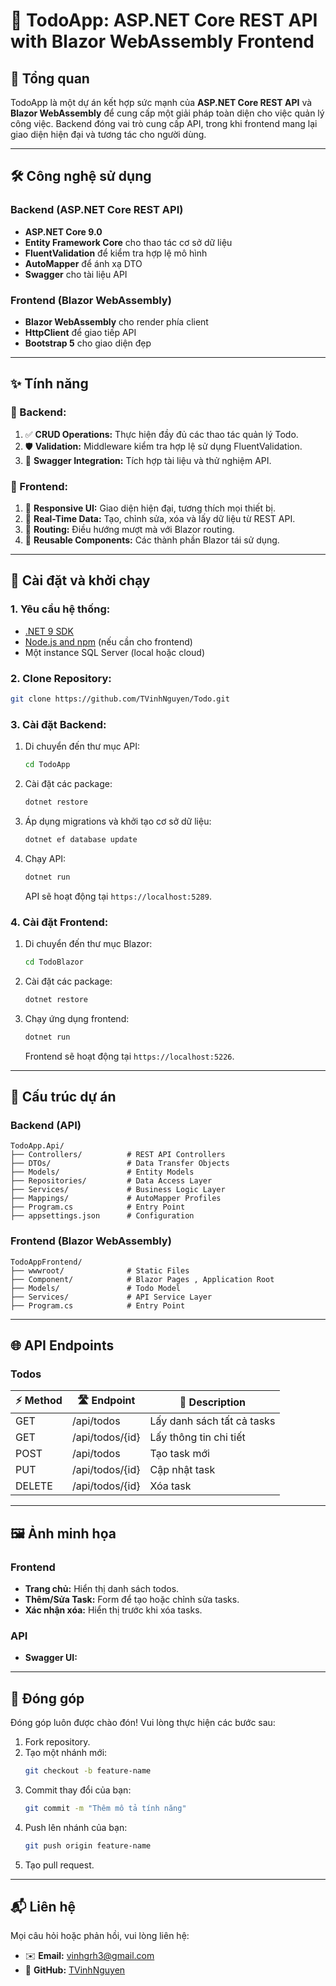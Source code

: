 # 📝 TodoApp: ASP.NET Core REST API with Blazor WebAssembly Frontend

## 🌟 **Tổng quan**

TodoApp là một dự án kết hợp sức mạnh của **ASP.NET Core REST API** và **Blazor WebAssembly** để cung cấp một giải pháp toàn diện cho việc quản lý công việc. Backend đóng vai trò cung cấp API, trong khi frontend mang lại giao diện hiện đại và tương tác cho người dùng.

---

## 🛠️ **Công nghệ sử dụng**

### Backend (ASP.NET Core REST API)

- **ASP.NET Core 9.0**
- **Entity Framework Core** cho thao tác cơ sở dữ liệu
- **FluentValidation** để kiểm tra hợp lệ mô hình
- **AutoMapper** để ánh xạ DTO
- **Swagger** cho tài liệu API

### Frontend (Blazor WebAssembly)

- **Blazor WebAssembly** cho render phía client
- **HttpClient** để giao tiếp API
- **Bootstrap 5** cho giao diện đẹp

---

## ✨ **Tính năng**

### 🧰 Backend:

1. ✅ **CRUD Operations:** Thực hiện đầy đủ các thao tác quản lý Todo.
2. 🛡️ **Validation:** Middleware kiểm tra hợp lệ sử dụng FluentValidation.
3. 📖 **Swagger Integration:** Tích hợp tài liệu và thử nghiệm API.

### 🎨 Frontend:

1. 📱 **Responsive UI:** Giao diện hiện đại, tương thích mọi thiết bị.
2. 🔄 **Real-Time Data:** Tạo, chỉnh sửa, xóa và lấy dữ liệu từ REST API.
3. 🧭 **Routing:** Điều hướng mượt mà với Blazor routing.
4. 🧩 **Reusable Components:** Các thành phần Blazor tái sử dụng.

---

## 🚀 **Cài đặt và khởi chạy**

### **1. Yêu cầu hệ thống:**

- [.NET 9 SDK](https://dotnet.microsoft.com/download)
- [Node.js and npm](https://nodejs.org/) (nếu cần cho frontend)
- Một instance SQL Server (local hoặc cloud)

### **2. Clone Repository:**

```bash
git clone https://github.com/TVinhNguyen/Todo.git
```

### **3. Cài đặt Backend:**

1. Di chuyển đến thư mục API:
   ```bash
   cd TodoApp
   ```
2. Cài đặt các package:
   ```bash
   dotnet restore
   ```
3. Áp dụng migrations và khởi tạo cơ sở dữ liệu:
   ```bash
   dotnet ef database update
   ```
4. Chạy API:
   ```bash
   dotnet run
   ```
   API sẽ hoạt động tại `https://localhost:5289`.

### **4. Cài đặt Frontend:**

1. Di chuyển đến thư mục Blazor:
   ```bash
   cd TodoBlazor
   ```
2. Cài đặt các package:
   ```bash
   dotnet restore
   ```
3. Chạy ứng dụng frontend:
   ```bash
   dotnet run
   ```
   Frontend sẽ hoạt động tại `https://localhost:5226`.

---

## 📂 **Cấu trúc dự án**

### Backend (API)

```plaintext
TodoApp.Api/
├── Controllers/          # REST API Controllers
├── DTOs/                 # Data Transfer Objects
├── Models/               # Entity Models
├── Repositories/         # Data Access Layer
├── Services/             # Business Logic Layer
├── Mappings/             # AutoMapper Profiles
├── Program.cs            # Entry Point
├── appsettings.json      # Configuration
```

### Frontend (Blazor WebAssembly)

```plaintext
TodoAppFrontend/
├── wwwroot/              # Static Files
├── Component/            # Blazor Pages , Application Root
├── Models/               # Todo Model
├── Services/             # API Service Layer
├── Program.cs            # Entry Point
```

---

## 🌐 **API Endpoints**

### **Todos**

| ⚡ Method | 🛣️ Endpoint    | 📝 Description             |
| -------- | --------------- | -------------------------- |
| GET      | /api/todos      | Lấy danh sách tất cả tasks |
| GET      | /api/todos/{id} | Lấy thông tin chi tiết     |
| POST     | /api/todos      | Tạo task mới               |
| PUT      | /api/todos/{id} | Cập nhật task              |
| DELETE   | /api/todos/{id} | Xóa task                   |

---

## 🖼️ **Ảnh minh họa**

### Frontend

- **Trang chủ:**
  Hiển thị danh sách todos.
- **Thêm/Sửa Task:**
  Form để tạo hoặc chỉnh sửa tasks.
- **Xác nhận xóa:**
  Hiển thị trước khi xóa tasks.

### API

- **Swagger UI:**

---

## 🤝 **Đóng góp**

Đóng góp luôn được chào đón! Vui lòng thực hiện các bước sau:

1. Fork repository.
2. Tạo một nhánh mới:
   ```bash
   git checkout -b feature-name
   ```
3. Commit thay đổi của bạn:
   ```bash
   git commit -m "Thêm mô tả tính năng"
   ```
4. Push lên nhánh của bạn:
   ```bash
   git push origin feature-name
   ```
5. Tạo pull request.

---


## 📬 **Liên hệ**

Mọi câu hỏi hoặc phản hồi, vui lòng liên hệ:

- ✉️ **Email:** [vinhgrh3@gmail.com](mailto\:vinhgrh3@gmail.com)
- 🐙 **GitHub:** [TVinhNguyen](https://github.com/TVinhNguyen)

